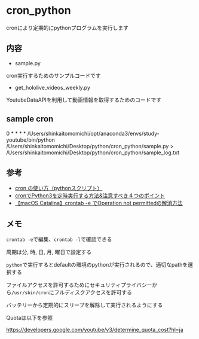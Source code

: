 # cron_python

cronにより定期的にpythonプログラムを実行します

## 内容

- sample.py

cron実行するためのサンプルコードです

- get_hololive_videos_weekly.py

YoutubeDataAPIを利用して動画情報を取得するためのコードです

## sample cron

0 * * * * /Users/shinkaitomomichi/opt/anaconda3/envs/study-youtube/bin/python /Users/shinkaitomomichi/Desktop/python/cron_python/sample.py > /Users/shinkaitomomichi/Desktop/python/cron_python/sample_log.txt

## 参考

- [cron の使い方（pythonスクリプト）](https://qiita.com/saira/items/76a5538a6b2556f6b339)
- [cronでPython3を定時実行する方法&注意すべき４つのポイント](https://tanuhack.com/cron/)
- [【macOS Catalina】crontab -e でOperation not permittedの解消方法](https://qiita.com/yumenomatayume/items/7fd6286bfb79acb222de)

## メモ

`crontab -e`で編集、`crontab -l`で確認できる

周期は分, 時, 日, 月, 曜日で設定する

`python`で実行するとdefaultの環境のpythonが実行されるので、適切なpathを選択する

ファイルアクセスを許可するためにセキュリティプライバシーから`/usr/sbin/cron`にフルディスクアクセスを許可する

バッテリーから定期的にスリープを解除して実行されるようにする

Quotaは以下を参照

https://developers.google.com/youtube/v3/determine_quota_cost?hl=ja